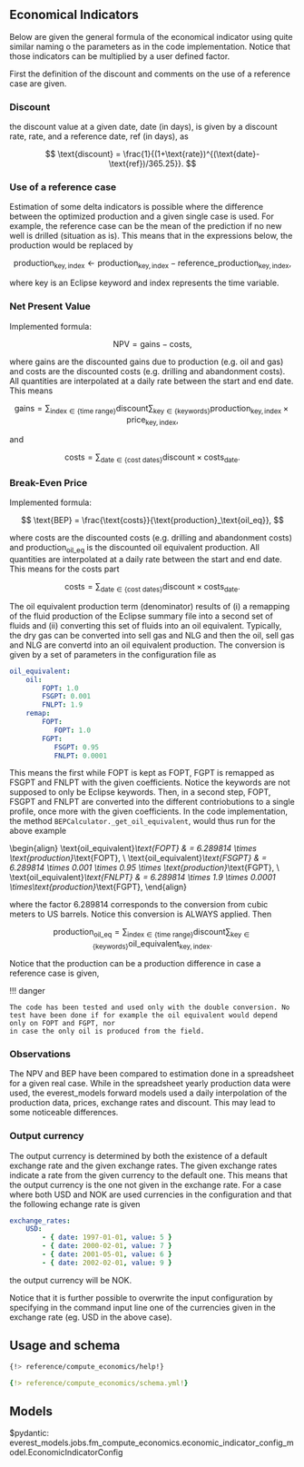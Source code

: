 
## Economical Indicators

Below are given the general formula of the economical indicator using quite similar naming o the parameters as in the code implementation. Notice that those indicators can be multiplied by a user defined factor. 

First the definition of the discount and comments on the use of a reference case are given.

### Discount

the discount value at a given date, $\text{date}$ (in days), is given by a discount rate, $\text{rate}$, and a reference date, $\text{ref}$ (in days),  as

$$
\text{discount} = \frac{1}{(1+\text{rate})^{(\text{date}-\text{ref})/365.25}}.
$$

### Use of a reference case

Estimation of some delta indicators is possible where the difference between the optimized production and a given single case is used. For example, the reference case can be the mean of the prediction if no new well is drilled (situation as is). This means that in the expressions below, the production would be replaced by


$$
\text{production}_{\text{key}, \text{index}} \leftarrow \text{production}_{\text{key}, \text{index}} - \text{reference_production}_{\text{key}, \text{index}},
$$


where $\text{key}$ is an Eclipse keyword and $\text{index}$ represents the time variable.


### Net Present Value

Implemented formula:

$$
\text{NPV} = \text{gains} - \text{costs},
$$

where $\text{gains}$ are the discounted gains due to production (e.g. oil and gas) and $\text{costs}$ are the discounted costs (e.g. drilling and abandonment costs).
All quantities are interpolated at a daily rate between the start and end date. This means

$$
\text{gains} = \sum_{\text{index} \in \{ \text{time range} \} } \text{discount} \sum_{\text{key} \in  \{ \text{keywords} \} }  
    \text{production}_{\text{key}, \text{index}}
    \times
    \text{price}_{\text{key}, \text{index}},
$$

and

$$
\text{costs} = \sum_{\text{date} \in \{ \text{cost dates} \} } \text{discount} \times \text{costs}_\text{date}.
$$



### Break-Even Price

Implemented formula:

$$
\text{BEP} = \frac{\text{costs}}{\text{production}_\text{oil_eq}},
$$

where $\text{costs}$ are the discounted costs (e.g. drilling and abandonment costs) and $\text{production}_\text{oil_eq}$ is the discounted oil equivalent production.
All quantities are interpolated at a daily rate between the start and end date. This means for the costs part

$$
\text{costs} = \sum_{\text{date} \in \{ \text{cost dates} \} } \text{discount} \times \text{costs}_\text{date}.
$$

The oil equivalent production term (denominator) results of (i) a remapping of the fluid production of the Eclipse summary file into a second set of fluids and (ii)
converting this set of fluids into an oil equivalent. Typically, the dry gas can be converted into sell gas and NLG and then the oil, sell gas and NLG are convertd into
an oil equivalent production. The conversion is given by a set of parameters in the configuration file as

```yaml
oil_equivalent:
    oil:  
        FOPT: 1.0
        FSGPT: 0.001
        FNLPT: 1.9
    remap:
        FOPT:
           FOPT: 1.0
        FGPT: 
           FSGPT: 0.95
           FNLPT: 0.0001
```

This means the first while FOPT is kept as FOPT, FGPT is remapped as FSGPT and FNLPT with the given coefficients. Notice the keywords are not supposed to only be Eclipse keywords.
Then, in a second step, FOPT, FSGPT and FNLPT are converted into the different contriobutions to a single profile, once more with the given coefficients. In the code implementation, the method `BEPCalculator._get_oil_equivalent`, would thus run for the above example

\begin{align} 
\text{oil_equivalent}_\text{FOPT}  & = 6.289814 \times \text{production}_\text{FOPT}, \\
\text{oil_equivalent}_\text{FSGPT} & = 6.289814 \times 0.001 \times 0.95 \times \text{production}_\text{FGPT}, \\
\text{oil_equivalent}_\text{FNLPT} & = 6.289814 \times 1.9 \times 0.0001 \times\text{production}_\text{FGPT},
\end{align} 

where the factor $6.289814$ corresponds to the conversion from cubic meters to US barrels. Notice this conversion is ALWAYS applied. Then

$$
\text{production}_\text{oil_eq} = \sum_{\text{index} \in \{ \text{time range} \} } \text{discount} \sum_{\text{key} \in  \{ \text{keywords} \} }  
    \text{oil_equivalent}_{\text{key}, \text{index}}.
$$

Notice that the production can be a production difference in case a reference case is given,


!!! danger 

    The code has been tested and used only with the double conversion. No test have been done if for example the oil equivalent would depend only on FOPT and FGPT, nor
    in case the only oil is produced from the field. 


### Observations

The NPV and BEP have been compared to estimation done in a spreadsheet for a given real case. While in the spreadsheet yearly production data were used, the everest_models forward models used a daily interpolation of the production data, prices, exchange rates and discount. This may lead to some noticeable differences.


### Output currency

The output currency is determined by both the existence of a default exchange rate and the given exchange rates. The given exchange rates indicate a rate from the given currency to the default one. This means that the output currency is the one not given in the exchange rate. For a case where both USD and NOK are used currencies in the configuration and that the following echange rate is given 
```yaml
exchange_rates:
    USD:
        - { date: 1997-01-01, value: 5 }
        - { date: 2000-02-01, value: 7 }
        - { date: 2001-05-01, value: 6 }
        - { date: 2002-02-01, value: 9 }
```
the output currency will be NOK.

Notice that it is further possible to overwrite the input configuration by specifying in the command input line one of the currencies given in the exchange rate (eg. USD in the above case).


## Usage and schema


```bash
{!> reference/compute_economics/help!}
```
```yaml
{!> reference/compute_economics/schema.yml!}
```

## Models

$pydantic: everest_models.jobs.fm_compute_economics.economic_indicator_config_model.EconomicIndicatorConfig